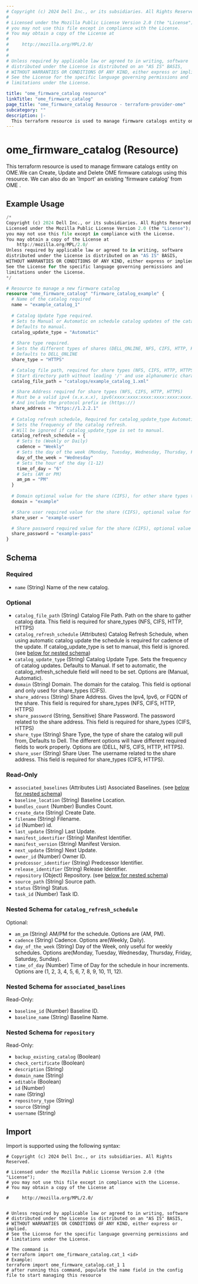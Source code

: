 ```yaml
---
# Copyright (c) 2024 Dell Inc., or its subsidiaries. All Rights Reserved.
# 
# Licensed under the Mozilla Public License Version 2.0 (the "License");
# you may not use this file except in compliance with the License.
# You may obtain a copy of the License at
# 
#     http://mozilla.org/MPL/2.0/
# 
# 
# Unless required by applicable law or agreed to in writing, software
# distributed under the License is distributed on an "AS IS" BASIS,
# WITHOUT WARRANTIES OR CONDITIONS OF ANY KIND, either express or implied.
# See the License for the specific language governing permissions and
# limitations under the License.

title: "ome_firmware_catalog resource"
linkTitle: "ome_firmware_catalog"
page_title: "ome_firmware_catalog Resource - terraform-provider-ome"
subcategory: ""
description: |-
  This terraform resource is used to manage firmware catalogs entity on OME.We can Create, Update and Delete OME firmware catalogs using this resource. We can also do an 'Import' an existing 'firmware catalog' from OME .
---
```


# ome_firmware_catalog (Resource)

This terraform resource is used to manage firmware catalogs entity on OME.We can Create, Update and Delete OME firmware catalogs using this resource. We can also do an 'Import' an existing 'firmware catalog' from OME .

## Example Usage

```terraform
/*
Copyright (c) 2024 Dell Inc., or its subsidiaries. All Rights Reserved.
Licensed under the Mozilla Public License Version 2.0 (the "License");
you may not use this file except in compliance with the License.
You may obtain a copy of the License at
    http://mozilla.org/MPL/2.0/
Unless required by applicable law or agreed to in writing, software
distributed under the License is distributed on an "AS IS" BASIS,
WITHOUT WARRANTIES OR CONDITIONS OF ANY KIND, either express or implied.
See the License for the specific language governing permissions and
limitations under the License.
*/

# Resource to manage a new firmware catalog
resource "ome_firmware_catalog" "firmware_catalog_example" {
  # Name of the catalog required
  name = "example_catalog_1"
  
  # Catalog Update Type required.
  # Sets to Manual or Automatic on schedule catalog updates of the catalog. 
  # Defaults to manual.
  catalog_update_type = "Automatic"
  
  # Share type required.
  # Sets the different types of shares (DELL_ONLINE, NFS, CIFS, HTTP, HTTPS)
  # Defaults to DELL_ONLINE
  share_type = "HTTPS"

  # Catalog file path, required for share types (NFS, CIFS, HTTP, HTTPS)
  # Start directory path without leading '/' and use alphanumeric characters. 
  catalog_file_path = "catalogs/example_catalog_1.xml"

  # Share Address required for share types (NFS, CIFS, HTTP, HTTPS)
  # Must be a valid ipv4 (x.x.x.x), ipv6(xxxx:xxxx:xxxx:xxxx:xxxx:xxxx:xxxx:xxxx), or fqdn(example.com)
  # And include the protocol prefix ie (https://)
  share_address = "https://1.2.2.1"
 
  # Catalog refresh schedule, Required for catalog_update_type Automatic.
  # Sets the frequency of the catalog refresh.
  # Will be ignored if catalog_update_type is set to manual.
  catalog_refresh_schedule = {
    # Sets to (Weekly or Daily)
    cadence = "Weekly"
    # Sets the day of the week (Monday, Tuesday, Wednesday, Thursday, Friday, Saturday, Sunday)
    day_of_the_week = "Wednesday"
    # Sets the hour of the day (1-12)
    time_of_day = "6"
    # Sets (AM or PM)
    am_pm = "PM"
  }
  
  # Domain optional value for the share (CIFS), for other share types this will be ignored
  domain = "example"

  # Share user required value for the share (CIFS), optional value for the share (HTTPS)
  share_user = "example-user"

  # Share password required value for the share (CIFS), optional value for the share (HTTPS)
  share_password = "example-pass"
}
```

<!-- schema generated by tfplugindocs -->
## Schema

### Required

- `name` (String) Name of the new catalog.

### Optional

- `catalog_file_path` (String) Catalog File Path. Path on the share to gather catalog data. This field is required for share_types (NFS, CIFS, HTTP, HTTPS)
- `catalog_refresh_schedule` (Attributes) Catalog Refresh Schedule, when using automatic catalog update the schedule is required for cadence of the update. If catalog_update_type is set to manual, this field is ignored. (see [below for nested schema](#nestedatt--catalog_refresh_schedule))
- `catalog_update_type` (String) Catalog Update Type. Sets the frequency of catalog updates. Defaults to Manual. If set to automatic, the catalog_refresh_schedule field will need to be set. Options are (Manual, Automatic).
- `domain` (String) Domain. The domain for the catalog. This field is optional and only used for share_types (CIFS).
- `share_address` (String) Share Address. Gives the Ipv4, Ipv6, or FQDN of the share. This field is required for share_types (NFS, CIFS, HTTP, HTTPS)
- `share_password` (String, Sensitive) Share Password. The password related to the share address. This field is required for share_types (CIFS, HTTPS)
- `share_type` (String) Share Type, the type of share the catalog will pull from, Defaults to Dell. The different options will have different required fields to work properly. Options are (DELL, NFS, CIFS, HTTP, HTTPS).
- `share_user` (String) Share User. The username related to the share address. This field is required for share_types (CIFS, HTTPS).

### Read-Only

- `associated_baselines` (Attributes List) Associated Baselines. (see [below for nested schema](#nestedatt--associated_baselines))
- `baseline_location` (String) Baseline Location.
- `bundles_count` (Number) Bundles Count.
- `create_date` (String) Create Date.
- `filename` (String) Filename.
- `id` (Number) id.
- `last_update` (String) Last Update.
- `manifest_identifier` (String) Manifest Identifier.
- `manifest_version` (String) Manifest Version.
- `next_update` (String) Next Update.
- `owner_id` (Number) Owner ID.
- `predcessor_identifier` (String) Predcessor Identifier.
- `release_identifier` (String) Release Identifier.
- `repository` (Object) Repository. (see [below for nested schema](#nestedatt--repository))
- `source_path` (String) Source path.
- `status` (String) Status.
- `task_id` (Number) Task ID.

<a id="nestedatt--catalog_refresh_schedule"></a>
### Nested Schema for `catalog_refresh_schedule`

Optional:

- `am_pm` (String) AM/PM for the schedule. Options are (AM, PM).
- `cadence` (String) Cadence. Options are(Weekly, Daily).
- `day_of_the_week` (String) Day of the Week, only useful for weekly schedules. Options are(Monday, Tuesday, Wednesday, Thursday, Friday, Saturday, Sunday).
- `time_of_day` (Number) Time of Day for the schedule in hour increments. Options are (1, 2, 3, 4, 5, 6, 7, 8, 9, 10, 11, 12).


<a id="nestedatt--associated_baselines"></a>
### Nested Schema for `associated_baselines`

Read-Only:

- `baseline_id` (Number) Baseline ID.
- `baseline_name` (String) Baseline Name.


<a id="nestedatt--repository"></a>
### Nested Schema for `repository`

Read-Only:

- `backup_existing_catalog` (Boolean)
- `check_certificate` (Boolean)
- `description` (String)
- `domain_name` (String)
- `editable` (Boolean)
- `id` (Number)
- `name` (String)
- `repository_type` (String)
- `source` (String)
- `username` (String)

## Import

Import is supported using the following syntax:

```shell
# Copyright (c) 2024 Dell Inc., or its subsidiaries. All Rights Reserved.

# Licensed under the Mozilla Public License Version 2.0 (the "License");
# you may not use this file except in compliance with the License.
# You may obtain a copy of the License at

#     http://mozilla.org/MPL/2.0/


# Unless required by applicable law or agreed to in writing, software
# distributed under the License is distributed on an "AS IS" BASIS,
# WITHOUT WARRANTIES OR CONDITIONS OF ANY KIND, either express or implied.
# See the License for the specific language governing permissions and
# limitations under the License.

# The command is
# terraform import ome_firmware_catalog.cat_1 <id>
# Example:
terraform import ome_firmware_catalog.cat_1 1
# after running this command, populate the name field in the config file to start managing this resource
```